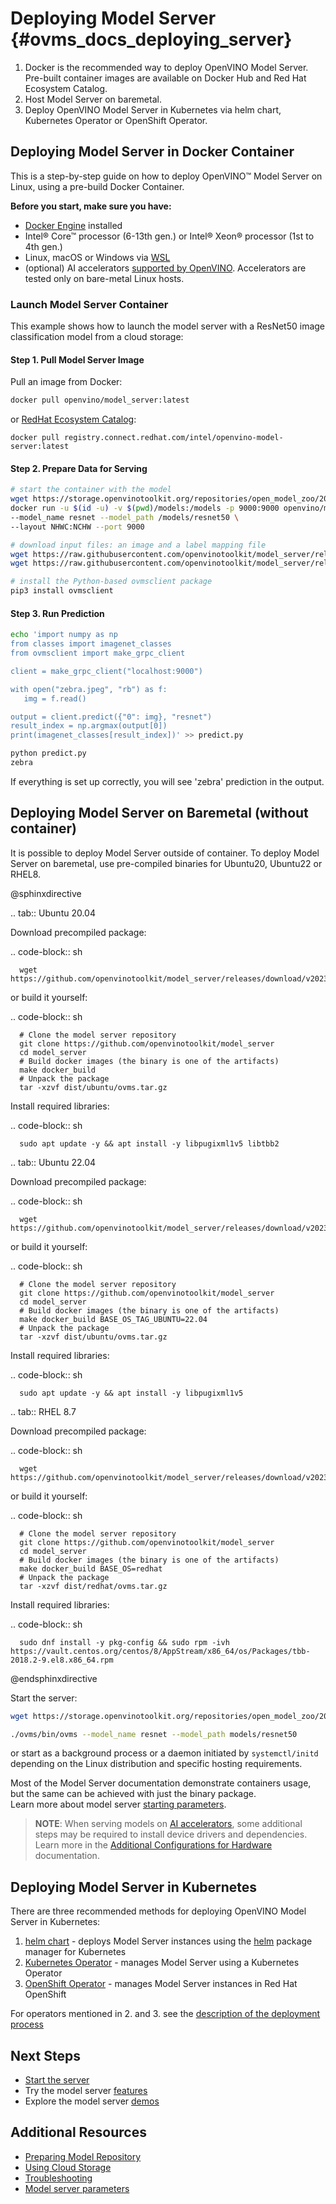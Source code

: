 # Deploying Model Server {#ovms_docs_deploying_server}

1. Docker is the recommended way to deploy OpenVINO Model Server. Pre-built container images are available on Docker Hub and Red Hat Ecosystem Catalog. 
2. Host Model Server on baremetal.
3. Deploy OpenVINO Model Server in Kubernetes via helm chart, Kubernetes Operator or OpenShift Operator.

## Deploying Model Server in Docker Container 

This is a step-by-step guide on how to deploy OpenVINO&trade; Model Server on Linux, using a pre-build Docker Container. 

**Before you start, make sure you have:**

- [Docker Engine](https://docs.docker.com/engine/) installed 
- Intel® Core™ processor (6-13th gen.) or Intel® Xeon® processor (1st to 4th gen.)
- Linux, macOS or Windows via [WSL](https://docs.microsoft.com/en-us/windows/wsl/) 
- (optional) AI accelerators [supported by OpenVINO](https://docs.openvino.ai/2023.1/openvino_docs_OV_UG_Working_with_devices.html). Accelerators are tested only on bare-metal Linux hosts.

### Launch Model Server Container 

This example shows how to launch the model server with a ResNet50 image classification model from a cloud storage:

#### Step 1. Pull Model Server Image

Pull an image from Docker: 

```bash
docker pull openvino/model_server:latest
```

or [RedHat Ecosystem Catalog](https://catalog.redhat.com/software/containers/intel/openvino-model-server/607833052937385fc98515de):

```
docker pull registry.connect.redhat.com/intel/openvino-model-server:latest
```

#### Step 2. Prepare Data for Serving

```bash
# start the container with the model
wget https://storage.openvinotoolkit.org/repositories/open_model_zoo/2022.1/models_bin/2/resnet50-binary-0001/FP32-INT1/resnet50-binary-0001.{xml,bin} -P models/resnet50/1
docker run -u $(id -u) -v $(pwd)/models:/models -p 9000:9000 openvino/model_server:latest \ 
--model_name resnet --model_path /models/resnet50 \ 
--layout NHWC:NCHW --port 9000 

# download input files: an image and a label mapping file
wget https://raw.githubusercontent.com/openvinotoolkit/model_server/releases/2023/2/demos/common/static/images/zebra.jpeg
wget https://raw.githubusercontent.com/openvinotoolkit/model_server/releases/2023/2/demos/common/python/classes.py

# install the Python-based ovmsclient package
pip3 install ovmsclient
```

#### Step 3. Run Prediction


```bash
echo 'import numpy as np
from classes import imagenet_classes
from ovmsclient import make_grpc_client

client = make_grpc_client("localhost:9000")

with open("zebra.jpeg", "rb") as f:
   img = f.read()

output = client.predict({"0": img}, "resnet")
result_index = np.argmax(output[0])
print(imagenet_classes[result_index])' >> predict.py

python predict.py
zebra
```
If everything is set up correctly, you will see 'zebra' prediction in the output.

## Deploying Model Server on Baremetal (without container)
It is possible to deploy Model Server outside of container.
To deploy Model Server on baremetal, use pre-compiled binaries for Ubuntu20, Ubuntu22 or RHEL8.

@sphinxdirective

.. tab:: Ubuntu 20.04  

   Download precompiled package:
   
   .. code-block:: sh

      wget https://github.com/openvinotoolkit/model_server/releases/download/v2023.1/ovms_ubuntu20.tar.gz
   
   or build it yourself:
   
   .. code-block:: sh

      # Clone the model server repository
      git clone https://github.com/openvinotoolkit/model_server
      cd model_server
      # Build docker images (the binary is one of the artifacts)
      make docker_build
      # Unpack the package
      tar -xzvf dist/ubuntu/ovms.tar.gz

   Install required libraries:

   .. code-block:: sh

      sudo apt update -y && apt install -y libpugixml1v5 libtbb2

.. tab:: Ubuntu 22.04  

   Download precompiled package:
   
   .. code-block:: sh

      wget https://github.com/openvinotoolkit/model_server/releases/download/v2023.1/ovms_ubuntu22.tar.gz
   
   or build it yourself:
   
   .. code-block:: sh

      # Clone the model server repository
      git clone https://github.com/openvinotoolkit/model_server
      cd model_server
      # Build docker images (the binary is one of the artifacts)
      make docker_build BASE_OS_TAG_UBUNTU=22.04
      # Unpack the package
      tar -xzvf dist/ubuntu/ovms.tar.gz

   Install required libraries:

   .. code-block:: sh

      sudo apt update -y && apt install -y libpugixml1v5

.. tab:: RHEL 8.7 

   Download precompiled package:
   
   .. code-block:: sh

      wget https://github.com/openvinotoolkit/model_server/releases/download/v2023.1/ovms_redhat.tar.gz
   
   or build it yourself:

   .. code-block:: sh  

      # Clone the model server repository
      git clone https://github.com/openvinotoolkit/model_server
      cd model_server
      # Build docker images (the binary is one of the artifacts)
      make docker_build BASE_OS=redhat
      # Unpack the package
      tar -xzvf dist/redhat/ovms.tar.gz

   Install required libraries:

   .. code-block:: sh

      sudo dnf install -y pkg-config && sudo rpm -ivh https://vault.centos.org/centos/8/AppStream/x86_64/os/Packages/tbb-2018.2-9.el8.x86_64.rpm

@endsphinxdirective

Start the server:

```bash
wget https://storage.openvinotoolkit.org/repositories/open_model_zoo/2022.1/models_bin/2/resnet50-binary-0001/FP32-INT1/resnet50-binary-0001.{xml,bin} -P models/resnet50/1

./ovms/bin/ovms --model_name resnet --model_path models/resnet50
```

or start as a background process or a daemon initiated by ```systemctl/initd``` depending on the Linux distribution and specific hosting requirements.

Most of the Model Server documentation demonstrate containers usage, but the same can be achieved with just the binary package.  
Learn more about model server [starting parameters](parameters.md).

> **NOTE**:
> When serving models on [AI accelerators](accelerators.md), some additional steps may be required to install device drivers and dependencies. 
> Learn more in the [Additional Configurations for Hardware](https://docs.openvino.ai/2023.1/openvino_docs_install_guides_configurations_header.html) documentation.


## Deploying Model Server in Kubernetes 

There are three recommended methods for deploying OpenVINO Model Server in Kubernetes:
1. [helm chart](https://github.com/openvinotoolkit/operator/tree/main/helm-charts/ovms) - deploys Model Server instances using the [helm](https://helm.sh) package manager for Kubernetes
2. [Kubernetes Operator](https://operatorhub.io/operator/ovms-operator) - manages Model Server using a Kubernetes Operator
3. [OpenShift Operator](https://github.com/openvinotoolkit/operator/blob/main/docs/operator_installation.md#openshift) - manages Model Server instances in Red Hat OpenShift

For operators mentioned in 2. and 3. see the [description of the deployment process](https://github.com/openvinotoolkit/operator/blob/releases/2023/2/docs/modelserver.md)

## Next Steps

- [Start the server](starting_server.md) 
- Try the model server [features](features.md)
- Explore the model server [demos](../demos/README.md)

## Additional Resources

- [Preparing Model Repository](models_repository.md)
- [Using Cloud Storage](using_cloud_storage.md)
- [Troubleshooting](troubleshooting.md)
- [Model server parameters](parameters.md)
